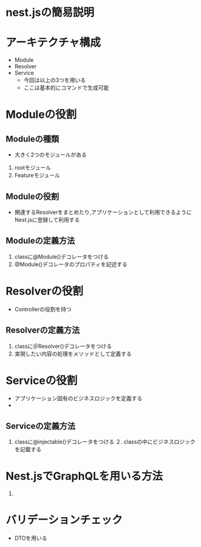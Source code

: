 # nest.jsの簡易説明
# アーキテクチャ構成
- Module
- Resolver
- Service
  - 今回は以上の3つを用いる
  - ここは基本的にコマンドで生成可能
# Moduleの役割
## Moduleの種類
- 大きく2つのモジュールがある
1. rootモジュール
2. Featureモジュール
## Moduleの役割
- 関連するResolverをまとめたり,アプリケーションとして利用できるようにNest.jsに登録して利用する
## Moduleの定義方法
1. classに@Module()デコレータをつける
2. @Module()デコレータのプロパティを記述する
# Resolverの役割
- Controllerの役割を持つ
## Resolverの定義方法
1. classに＠Resolver()デコレータをつける
2. 実現したい内容の処理をメソッドとして定義する
# Serviceの役割
- アプリケーション固有のビジネスロジックを定義する
- 
## Serviceの定義方法
1. classに@injectable()デコレータをつける
２. classの中にビジネスロジックを記載する
# Nest.jsでGraphQLを用いる方法
1. 
# バリデーションチェック
- DTOを用いる
